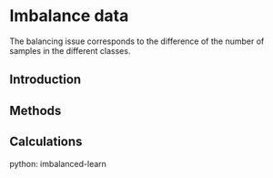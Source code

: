 # Imbalance data
The balancing issue corresponds to the difference of the number of samples in the different classes. 
## Introduction
## Methods
## Calculations
python: imbalanced-learn